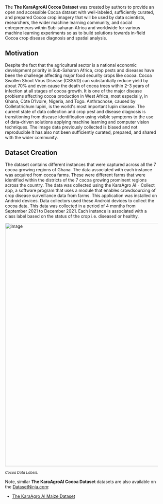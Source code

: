 The **The KaraAgroAI Cocoa Dataset** was created by authors to provide an open and accessible Cocoa dataset with well-labeled, sufficiently curated, and prepared Cocoa crop imagery that will be used by data scientists, researchers, the wider machine learning community, and social entrepreneurs within Sub-saharan Africa and worldwide for various machine learning experiments so as to build solutions towards in-field Cocoa crop disease diagnosis and spatial analysis.

## Motivation

Despite the fact that the agricultural sector is a national economic development priority in Sub-Saharan Africa, crop pests and diseases have been the challenge affecting major food security crops like cocoa. Cocoa Swollen Shoot Virus Disease (CSSVD) can substantially reduce yield by about 70% and even cause the death of cocoa trees within 2–3 years of infection at all stages of cocoa growth. It is one of the major disease problems affecting cocoa production in West Africa, most especially, in Ghana, Côte D’Ivoire, Nigeria, and Togo. Anthracnose, caused by Colletotrichum lupini, is the world's most important lupin disease. The current state of data collection and crop pest and disease diagnosis is transitioning from disease identification using visible symptoms to the use of data-driven solutions applying machine learning and computer vision techniques. The image data previously collected is biased and not reproducible It has also not been sufficiently curated, prepared, and shared with the wider community.

## Dataset Creation

The dataset contains different instances that were captured across all the 7 cocoa growing regions of Ghana. The data associated with each instance was acquired from cocoa farms. These were different farms that were identified within the districts of the 7 cocoa growing prominent regions across the country. The data was collected using the KaraAgro AI - Collect app, a software program that uses a module that enables crowdsourcing of crop disease surveillance data from farms. This application was installed on Android devices. Data collectors used these Android devices to collect the cocoa data. This data was collected in a period of 4 months from September 2021 to December 2021. Each instance is associated with a class label based on the status of the crop i.e. diseased or healthy.

<img src="https://user-images.githubusercontent.com/120389559/297702754-1df8569e-a02b-45ca-b628-3b202e7f3b37.png" alt="image" width="800">

<span style="font-size: smaller; font-style: italic;">Cocoa Data Labels.</span>


Note, similar **The KaraAgroAI Cocoa Dataset** datasets are also available on the [DatasetNinja.com](https://datasetninja.com/):

- [The KaraAgro AI Maize Dataset](https://datasetninja.com/kara-agro-ai-maize)